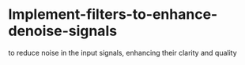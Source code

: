 # Implement-filters-to-enhance-denoise-signals
to reduce noise in the input signals, enhancing their clarity and quality
